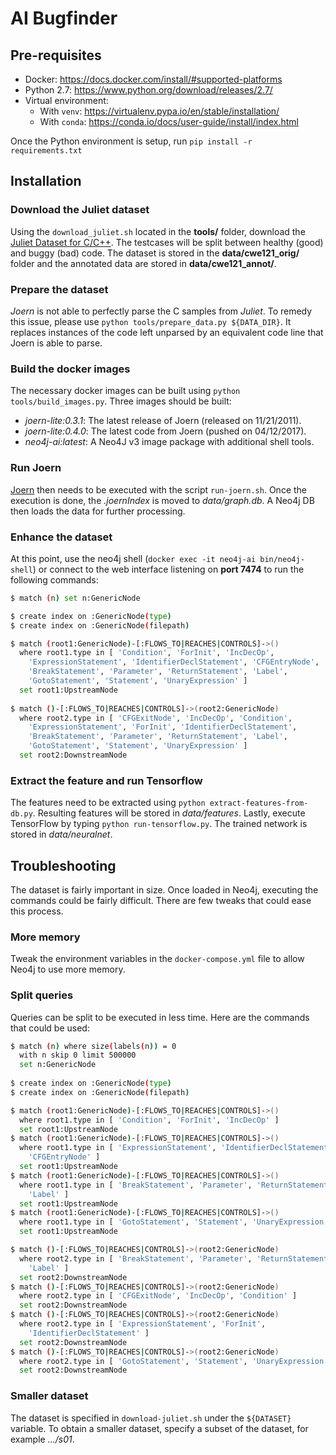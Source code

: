 # AI Bugfinder

## Pre-requisites

* Docker: https://docs.docker.com/install/#supported-platforms
* Python 2.7: https://www.python.org/download/releases/2.7/
* Virtual environment:
	* With `venv`: https://virtualenv.pypa.io/en/stable/installation/
	* With `conda`: https://conda.io/docs/user-guide/install/index.html
	
Once the Python environment is setup, run `pip install -r requirements.txt`


## Installation

### Download the Juliet dataset

Using the `download_juliet.sh` located in the **tools/** folder, download the 
[Juliet Dataset for C/C++](https://samate.nist.gov/SRD/testsuite.php). The 
testcases will be split between healthy (good) and buggy (bad) code. The 
dataset is stored in the **data/cwe121_orig/** folder and the annotated data are 
stored in **data/cwe121_annot/**.

### Prepare the dataset

*Joern* is not able to perfectly parse the C samples from *Juliet*. To remedy 
this issue, please use `python tools/prepare_data.py ${DATA_DIR}`. It replaces
instances of the code left unparsed by an equivalent code line that Joern is 
able to parse.

### Build the docker images

The necessary docker images can be built using `python tools/build_images.py`.
Three images should be built:
* *joern-lite:0.3.1*: The latest release of Joern (released on 11/21/2011).
* *joern-lite:0.4.0*: The latest code from Joern (pushed on 04/12/2017).
* *neo4j-ai:latest*: A Neo4J v3 image package with additional shell tools.

### Run Joern

[Joern](http://mlsec.org/joern/index.shtml) then needs to be executed with the 
script `run-joern.sh`. Once the execution is done, the  *.joernIndex* is moved 
to *data/graph.db*. A Neo4j DB then loads the data for further processing.

### Enhance the dataset

At this point, use the neo4j shell (`docker exec -it neo4j-ai bin/neo4j-shell`)
or connect to the web interface listening on **port 7474** to run the following
commands:

```bash
$ match (n) set n:GenericNode

$ create index on :GenericNode(type)
$ create index on :GenericNode(filepath)

$ match (root1:GenericNode)-[:FLOWS_TO|REACHES|CONTROLS]->()
  where root1.type in [ 'Condition', 'ForInit', 'IncDecOp',
    'ExpressionStatement', 'IdentifierDeclStatement', 'CFGEntryNode',
	'BreakStatement', 'Parameter', 'ReturnStatement', 'Label',
	'GotoStatement', 'Statement', 'UnaryExpression' ]
  set root1:UpstreamNode
  
$ match ()-[:FLOWS_TO|REACHES|CONTROLS]->(root2:GenericNode)
  where root2.type in [ 'CFGExitNode', 'IncDecOp', 'Condition',
    'ExpressionStatement', 'ForInit', 'IdentifierDeclStatement',
	'BreakStatement', 'Parameter', 'ReturnStatement', 'Label',
	'GotoStatement', 'Statement', 'UnaryExpression' ]
  set root2:DownstreamNode
```

### Extract the feature and run Tensorflow

The features need to be extracted using `python extract-features-from-db.py`. 
Resulting features will be stored in *data/features*. Lastly, execute 
TensorFlow by typing `python run-tensorflow.py`. The trained network is stored
in *data/neuralnet*.


## Troubleshooting

The dataset is fairly important in size. Once loaded in Neo4j, executing the 
commands could be fairly difficult. There are few tweaks that could ease this
process.


### More memory

Tweak the environment variables in the `docker-compose.yml` file to allow Neo4j
to use more memory.


### Split queries

Queries can be split to be executed in less time. Here are the commands that
could be used:

```bash
$ match (n) where size(labels(n)) = 0 
  with n skip 0 limit 500000
  set n:GenericNode
  
$ create index on :GenericNode(type)
$ create index on :GenericNode(filepath)

$ match (root1:GenericNode)-[:FLOWS_TO|REACHES|CONTROLS]->()
  where root1.type in [ 'Condition', 'ForInit', 'IncDecOp' ]
  set root1:UpstreamNode
$ match (root1:GenericNode)-[:FLOWS_TO|REACHES|CONTROLS]->()
  where root1.type in [ 'ExpressionStatement', 'IdentifierDeclStatement', 
    'CFGEntryNode' ]
  set root1:UpstreamNode
$ match (root1:GenericNode)-[:FLOWS_TO|REACHES|CONTROLS]->()
  where root1.type in [ 'BreakStatement', 'Parameter', 'ReturnStatement', 
    'Label' ]
  set root1:UpstreamNode
$ match (root1:GenericNode)-[:FLOWS_TO|REACHES|CONTROLS]->()
  where root1.type in [ 'GotoStatement', 'Statement', 'UnaryExpression' ]
  set root1:UpstreamNode

$ match ()-[:FLOWS_TO|REACHES|CONTROLS]->(root2:GenericNode)
  where root2.type in [ 'BreakStatement', 'Parameter', 'ReturnStatement', 
    'Label' ]
  set root2:DownstreamNode
$ match ()-[:FLOWS_TO|REACHES|CONTROLS]->(root2:GenericNode)
  where root2.type in [ 'CFGExitNode', 'IncDecOp', 'Condition' ]
  set root2:DownstreamNode
$ match ()-[:FLOWS_TO|REACHES|CONTROLS]->(root2:GenericNode)
  where root2.type in [ 'ExpressionStatement', 'ForInit', 
    'IdentifierDeclStatement' ]
  set root2:DownstreamNode
$ match ()-[:FLOWS_TO|REACHES|CONTROLS]->(root2:GenericNode)
  where root2.type in [ 'GotoStatement', 'Statement', 'UnaryExpression' ]
  set root2:DownstreamNode
```


### Smaller dataset

The dataset is specified in `download-juliet.sh` under the `${DATASET}` 
variable. To obtain a smaller dataset, specify a subset of the dataset, for
example *.../s01*.
